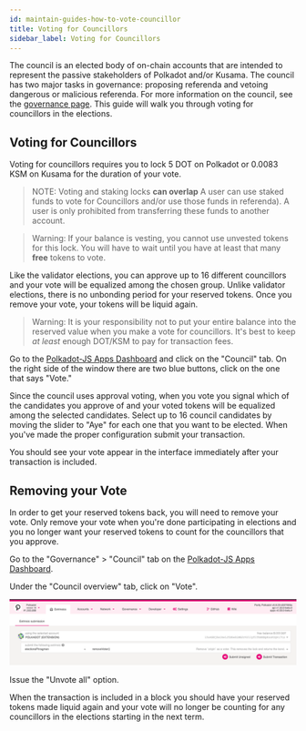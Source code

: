 ```yaml
---
id: maintain-guides-how-to-vote-councillor
title: Voting for Councillors
sidebar_label: Voting for Councillors
---
```


The council is an elected body of on-chain accounts that are intended to represent the passive
stakeholders of Polkadot and/or Kusama. The council has two major tasks in governance: proposing
referenda and vetoing dangerous or malicious referenda. For more information on the council, see the
[governance page](learn-governance.md#council). This guide will walk you through voting for
councillors in the elections.

## Voting for Councillors

Voting for councillors requires you to lock 5 DOT on Polkadot or 0.0083 KSM on Kusama for the
duration of your vote.

> NOTE: Voting and staking locks **can overlap**
> A user can use staked funds to vote for Councillors and/or use those funds in referenda).
> A user is only prohibited from transferring these funds to another account.

> Warning: If your balance is vesting, you cannot use unvested tokens for this lock. You will have
> to wait until you have at least that many **free** tokens to vote.

Like the validator elections, you can approve up to 16 different councillors and your vote will be
equalized among the chosen group. Unlike validator elections, there is no unbonding period for your
reserved tokens. Once you remove your vote, your tokens will be liquid again.

> Warning: It is your responsibility not to put your entire balance into the reserved value when you
> make a vote for councillors. It's best to keep _at least_ enough DOT/KSM to pay for transaction
> fees.

Go to the [Polkadot-JS Apps Dashboard](https://polkadot.js.org/apps) and click on the "Council" tab.
On the right side of the window there are two blue buttons, click on the one that says "Vote."

Since the council uses approval voting, when you vote you signal which of the candidates you approve
of and your voted tokens will be equalized among the selected candidates. Select up to 16 council
candidates by moving the slider to "Aye" for each one that you want to be elected. When you've made
the proper configuration submit your transaction.

You should see your vote appear in the interface immediately after your transaction is included.

## Removing your Vote

In order to get your reserved tokens back, you will need to remove your vote. Only remove your vote
when you're done participating in elections and you no longer want your reserved tokens to count for
the councillors that you approve.

Go to the "Governance" > "Council" tab on the
[Polkadot-JS Apps Dashboard](https://polkadot.js.org/apps).

Under the "Council overview" tab, click on "Vote".

![](assets/council/polkadotjs_removeVoter.png)

Issue the "Unvote all" option.

When the transaction is included in a block you should have your reserved tokens made liquid again
and your vote will no longer be counting for any councillors in the elections starting in the next
term.
